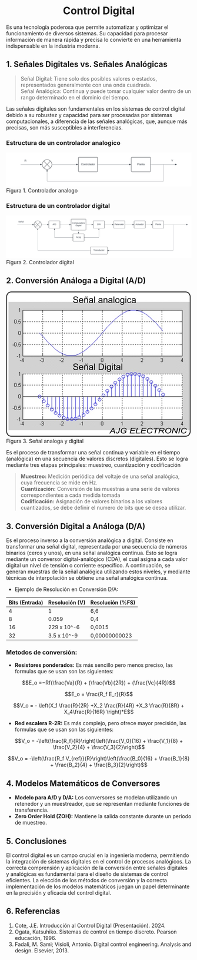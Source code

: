 <h1 align="center"> Control Digital </h1>

Es una tecnología poderosa que permite automatizar y optimizar el funcionamiento de diversos sistemas. Su capacidad para procesar información de manera rápida y precisa lo convierte en una herramienta indispensable en la industria moderna.


## 1. Señales Digitales vs. Señales Analógicas

>Señal Digital: Tiene solo dos posibles valores o estados, representados generalmente con una onda cuadrada.<br>
>Señal Analógica: Continua y puede tomar cualquier valor dentro de un rango determinado en el dominio del tiempo.

Las señales digitales son fundamentales en los sistemas de control digital debido a su robustez y capacidad para ser procesadas por sistemas computacionales, a diferencia de las señales analógicas, que, aunque más precisas, son más susceptibles a interferencias.

### Estructura de un controlador analogico


![Figura de prueba](Imagenes/controlador_analogo.png)
Figura 1. Controlador analogo

### Estructura de un controlador digital

![Figura de prueba](Imagenes/controlador_digital.png)
Figura 2. Controlador digital

## 2. Conversión Análoga a Digital (A/D)

![Figura de prueba](Imagenes/anal_dig.jpg)
<br>Figura 3. Señal analoga y digital

Es el proceso de transformar una señal continua y variable en el tiempo (analógica) en una secuencia de valores discretos (digitales). Esto se logra mediante tres etapas principales: muestreo, cuantización y codificación

>**Muestreo:** Medición periódica del voltaje de una señal analógica, cuya frecuencia se mide en Hz.<br>
>**Cuantización:** Conversión de las muestras a una serie de valores correspondientes a cada medida tomada <br>
>**Codificación:** Asignación de valores binarios a los valores cuantizados, se debe definir el numero de bits que se desea utilizar.

## 3. Conversión Digital a Análoga (D/A)

Es el proceso inverso a la conversión analógica a digital. Consiste en transformar una señal digital, representada por una secuencia de números binarios (ceros y unos), en una señal analógica continua. Esto se logra mediante un conversor digital-analógico (CDA), el cual asigna a cada valor digital un nivel de tensión o corriente específico. A continuación, se generan muestras de la señal analógica utilizando estos niveles, y mediante técnicas de interpolación se obtiene una señal analógica continua. 
- Ejemplo de Resolución en Conversión D/A:

| Bits (Entrada) | Resolución (V) | Resolución (%FS) |
|----------------|----------------|------------------|
| 4              | 1              | 6,6              |
| 8              | 0.059          | 0,4              |
| 16             | 229 x 10^-6    | 0,0015           |
| 32             | 3.5 x 10^-9    | 0,00000000023    |


### Metodos de conversión:

 - **Resistores ponderados:** Es más sencillo pero menos preciso, las formulas que se usan son las siguientes:
    
$$E_o =−Rf(\frac{Va}{R} + (\frac{Vb}{2R}) + (\frac{Vc}{4R})$$

$$E_o = \frac{R_f E_r}{R}$$

$$V_o = - \left(X_1 \frac{R}{2R} +X_2 \frac{R}{4R} +X_3 \frac{R}{8R} + X_4\frac{R}{16R} \right)*E$$

 - **Red escalera R-2R:** Es más complejo, pero ofrece mayor precisión, las formulas que se usan son las siguientes:

$$V_o = -\left(\frac{R_f}{R}\right)\left(\frac{V_0}{16} + \frac{V_1}{8} + \frac{V_2}{4} + \frac{V_3}{2}\right)$$

$$V_o = -\left(\frac{R_f V_{ref}}{R}\right)\left(\frac{B_0}{16} + \frac{B_1}{8} + \frac{B_2}{4} + \frac{B_3}{2}\right)$$

## 4. Modelos Matemáticos de Conversores

- **Modelo para A/D y D/A:** Los conversores se modelan utilizando un retenedor y un muestreador, que se representan mediante funciones de transferencia.
- **Zero Order Hold (ZOH):** Mantiene la salida constante durante un periodo de muestreo.

## 5. Conclusiones

El control digital es un campo crucial en la ingeniería moderna, permitiendo la integración de sistemas digitales en el control de procesos analógicos. La correcta comprensión y aplicación de la conversión entre señales digitales y analógicas es fundamental para el diseño de sistemas de control eficientes. La elección de los métodos de conversión y la correcta implementación de los modelos matemáticos juegan un papel determinante en la precisión y eficacia del control digital.

## 6. Referencias

1. Cote, J.E. Introducción al Control Digital (Presentación). 2024. 
2. Ogata, Katsuhiko. Sistemas de control en tiempo discreto. Pearson educación, 1996.
3. Fadali, M. Sami; Visioli, Antonio. Digital control engineering. Analysis and design. Elsevier, 2013.

>


>